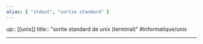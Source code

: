 ```yaml
---
alias: [ "stdout", "sortie standard" ]
---
```

up:: [[unix]] 
title:: "sortie standard de unix (terminal)"
#informatique/unix

----
